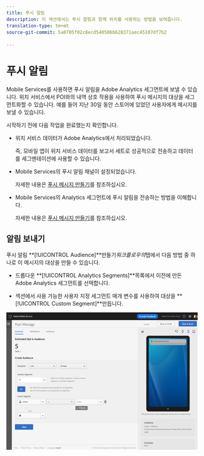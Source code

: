 ```yaml
---
title: 푸시 알림
description: 이 섹션에서는 푸시 알림과 함께 위치를 사용하는 방법을 보여줍니다.
translation-type: tm+mt
source-git-commit: 5a0705f02c8ecd540506b628371aec45107df7b2

---
```



# 푸시 알림

Mobile Services를 사용하면 푸시 알림을 Adobe Analytics 세그먼트에 보낼 수 있습니다. 위치 서비스에서 POI와의 내역 상호 작용을 사용하여 푸시 메시지의 대상을 세그먼트화할 수 있습니다. 예를 들어 지난 30일 동안 스토어에 있었던 사용자에게 메시지를 보낼 수 있습니다.

시작하기 전에 다음 작업을 완료했는지 확인합니다.

* 위치 서비스 데이터가 Adobe Analytics에서 처리되었습니다.

   즉, 모바일 앱이 위치 서비스 데이터를 보고서 세트로 성공적으로 전송하고 데이터를 세그멘테이션에 사용할 수 있습니다.

* Mobile Services의 푸시 알림 채널이 설정되었습니다.

   자세한 내용은 [푸시 메시지 만들기](https://docs.adobe.com/content/help/en/mobile-services/using/manage-app-settings-ug/configuring-app/prerequisites-push-messaging.html)를 참조하십시오.

* Mobile Services의 Analytics 세그먼트에 푸시 알림을 전송하는 방법을 이해합니다.

   자세한 내용은 [푸시 메시지 만들기](https://docs.adobe.com/content/help/en/mobile-services/using/messaging-ug/push-messages/t-create-push-message.html)를 참조하십시오.

## 알림 보내기

푸시 알림 **[!UICONTROL Audience]**만들기&#x200B;*워크플로우의*탭에서 다음 방법 중 하나로 이 메시지의 대상을 만들 수 있습니다.

* 드롭다운 **[!UICONTROL Analytics Segments]**목록에서 이전에 만든 Adobe Analytics 세그먼트를 선택합니다.

* 섹션에서 사용 가능한 사용자 지정 세그먼트 매개 변수를 사용하여 대상을 **[!UICONTROL Custom Segment]**만듭니다.

![푸시 메시지 설정](/help/assets/push-set-up.png)
